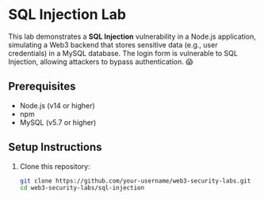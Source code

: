 # SQL Injection Lab

This lab demonstrates a **SQL Injection** vulnerability in a Node.js application, simulating a Web3 backend that stores sensitive data (e.g., user credentials) in a MySQL database. The login form is vulnerable to SQL Injection, allowing attackers to bypass authentication. 😱

## Prerequisites
- Node.js (v14 or higher)
- npm
- MySQL (v5.7 or higher)

## Setup Instructions
1. Clone this repository:
   ```bash
   git clone https://github.com/your-username/web3-security-labs.git
   cd web3-security-labs/sql-injection
